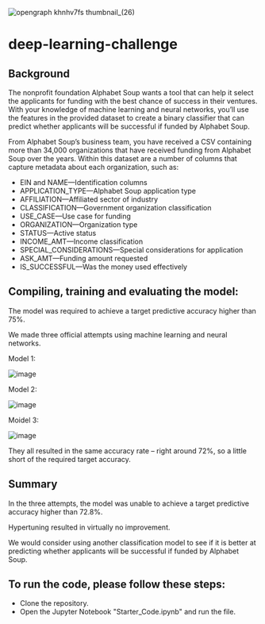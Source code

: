 ![opengraph khnhv7fs thumbnail_(26)](https://github.com/VirmarSosa/deep-learning-challenge/assets/118692087/d326031a-9df7-4b0e-bd0a-dbe8b3ea65b0)


# deep-learning-challenge

## Background
The nonprofit foundation Alphabet Soup wants a tool that can help it select the applicants for funding with the best chance of success in their ventures. With your knowledge of machine learning and neural networks, you’ll use the features in the provided dataset to create a binary classifier that can predict whether applicants will be successful if funded by Alphabet Soup.

From Alphabet Soup’s business team, you have received a CSV containing more than 34,000 organizations that have received funding from Alphabet Soup over the years. Within this dataset are a number of columns that capture metadata about each organization, such as:

- EIN and NAME—Identification columns
- APPLICATION_TYPE—Alphabet Soup application type
- AFFILIATION—Affiliated sector of industry
- CLASSIFICATION—Government organization classification
- USE_CASE—Use case for funding
- ORGANIZATION—Organization type
- STATUS—Active status
- INCOME_AMT—Income classification
- SPECIAL_CONSIDERATIONS—Special considerations for application
- ASK_AMT—Funding amount requested
- IS_SUCCESSFUL—Was the money used effectively

## Compiling, training and evaluating the model:

The model was required to achieve a target predictive accuracy higher than
75%. 

We made three official attempts using machine learning and neural networks.

Model 1:

![image](https://github.com/VirmarSosa/deep-learning-challenge/assets/118692087/e01c988c-52b3-4dbf-a641-7d4209bffe6f)


Model 2:

![image](https://github.com/VirmarSosa/deep-learning-challenge/assets/118692087/d44952ba-94f4-4455-97eb-88d0a9434931)

Moidel 3:

![image](https://github.com/VirmarSosa/deep-learning-challenge/assets/118692087/b004314f-b8e0-45c8-b048-e4492e9f9ba6)




They all resulted in the same accuracy rate – right around 72%, so a little short of
the required target accuracy.

## Summary

In the three attempts, the model was unable to achieve a target
predictive accuracy higher than 72.8%. 

Hypertuning resulted in virtually no improvement. 

We would consider using another classification model to see if it is
better at predicting whether applicants will be successful if funded by Alphabet
Soup.

## To run the code, please follow these steps:

- Clone the repository.
- Open the Jupyter Notebook "Starter_Code.ipynb" and run the file.
